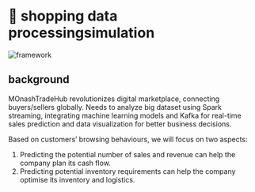 # 🛒 shopping data processingsimulation
![framework](https://i.imgur.com/8N9ORGM.png)

## background
MOnashTradeHub revolutionizes digital marketplace, connecting buyers/sellers globally. 
Needs to analyze big dataset using Spark streaming, integrating machine learning models and Kafka for real-time sales prediction and data visualization for better business decisions.

Based on customers’ browsing behaviours, we will focus on two aspects:
1) Predicting the potential number of sales and revenue can help the company plan its cash flow.
2) Predicting potential inventory requirements can help the company optimise its inventory and logistics.

